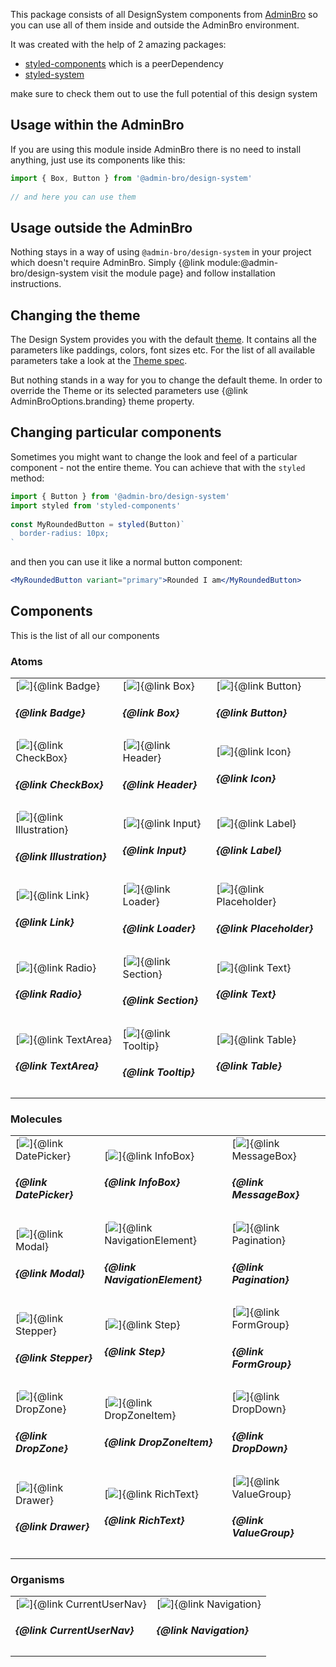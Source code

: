 This package consists of all DesignSystem components from [AdminBro](adminbro.com)
so you can use all of them inside and outside the AdminBro environment.
 
It was created with the help of 2 amazing packages:
 
- [styled-components](styled-components.com) which is a peerDependency
- [styled-system](styled-system.com)
 
make sure to check them out to use the full potential of this design system
 
## Usage within the AdminBro
 
If you are using this module inside AdminBro there is no need to install anything,
just use its components like this:
 
```typescript
import { Box, Button } from '@admin-bro/design-system'
 
// and here you can use them
```
 
## Usage outside the AdminBro
 
Nothing stays in a way of using `@admin-bro/design-system` in your project which doesn't
require AdminBro. Simply {@link module:@admin-bro/design-system visit the module page} and follow installation instructions.
 
## Changing the theme
 
The Design System provides you with the default [theme](https://adminbro.com/Theme.html).
It contains all the parameters like paddings, colors, font sizes etc.
For the list of all available parameters take a look at the
[Theme spec](https://adminbro.com/Theme.html).
 
But nothing stands in a way for you to change the default theme. In order to override the Theme or its selected parameters use {@link AdminBroOptions.branding}
theme property.

## Changing particular components
 
Sometimes you might want to change the look and feel of a
particular component - not the entire theme. You can achieve that with the `styled` method:
 
```typescript
import { Button } from '@admin-bro/design-system'
import styled from 'styled-components'
 
const MyRoundedButton = styled(Button)`
  border-radius: 10px;
`
```
 
and then you can use it like a normal button component:
 
```jsx
<MyRoundedButton variant="primary">Rounded I am</MyRoundedButton>
```
 
## Components
 
This is the list of all our components

### Atoms

<table>
  <tr>
    <td class="has-text-centered">
      [<img src="components/badge.png" />]{@link Badge}
      <h5>{@link Badge}</h5>
    </td>
    <td class="has-text-centered">
      [<img src="components/box.png" />]{@link Box}
      <h5>{@link Box}</h5>
    </td>
    <td class="has-text-centered">
      [<img src="components/button.png" />]{@link Button}
      <h5>{@link Button}</h5>
    </td>
  </tr>
  <tr>
    <td class="has-text-centered">
      [<img src="components/checkbox.png" />]{@link CheckBox}
      <h5>{@link CheckBox}</h5>
    </td>
    <td class="has-text-centered">
      [<img src="components/header.png" />]{@link Header}
      <h5>{@link Header}</h5>
    </td>
    <td class="has-text-centered">
      [<img src="components/icon.png" />]{@link Icon}
      <h5>{@link Icon}</h5>
    </td>
  </tr>
  <tr>
    <td class="has-text-centered">
      [<img src="components/illustration.png" />]{@link Illustration}
      <h5>{@link Illustration}</h5>
    </td>
    <td class="has-text-centered">
      [<img src="components/input.png" />]{@link Input}
      <h5>{@link Input}</h5>
    </td>
    <td class="has-text-centered">
      [<img src="components/label.png" />]{@link Label}
      <h5>{@link Label}</h5>
    </td>
  </tr>
  <tr>
    <td class="has-text-centered">
      [<img src="components/link.png" />]{@link Link}
      <h5>{@link Link}</h5>
    </td>
    <td class="has-text-centered">
      [<img src="components/loader.png" />]{@link Loader}
      <h5>{@link Loader}</h5>
    </td>
    <td class="has-text-centered">
      [<img src="components/placeholder.png" />]{@link Placeholder}
      <h5>{@link Placeholder}</h5>
    </td>
  </tr>
  <tr>
    <td class="has-text-centered">
      [<img src="components/radio.png" />]{@link Radio}
      <h5>{@link Radio}</h5>
    </td>
    <td class="has-text-centered">
      [<img src="components/section.png" />]{@link Section}
      <h5>{@link Section}</h5>
    </td>
    <td class="has-text-centered">
      [<img src="components/text.png" />]{@link Text}
      <h5>{@link Text}</h5>
    </td>
  </tr>
  <tr>
    <td class="has-text-centered">
      [<img src="components/textarea.png" />]{@link TextArea}
      <h5>{@link TextArea}</h5>
    </td>
    <td class="has-text-centered">
      [<img src="components/tooltip.png" />]{@link Tooltip}
      <h5>{@link Tooltip}</h5>
    </td>
    <td class="has-text-centered">
      [<img src="components/table.png" />]{@link Table}
      <h5>{@link Table}</h5>
    </td>
  </tr>
</table>

### Molecules

<table>
  <tr>
    <td class="has-text-centered">
      [<img src="components/date-picker.png" />]{@link DatePicker}
      <h5>{@link DatePicker}</h5>
    </td>
    <td class="has-text-centered">
      [<img src="components/info-box.png" />]{@link InfoBox}
      <h5>{@link InfoBox}</h5>
    </td>
    <td class="has-text-centered">
      [<img src="components/message-box.png" />]{@link MessageBox}
      <h5>{@link MessageBox}</h5>
    </td>
  </tr>
  <tr>
    <td class="has-text-centered">
      [<img src="components/modal.png" />]{@link Modal}
      <h5>{@link Modal}</h5>
    </td>
    <td class="has-text-centered">
      [<img src="components/navigation-element.png" />]{@link NavigationElement}
      <h5>{@link NavigationElement}</h5>
    </td>
    <td class="has-text-centered">
      [<img src="components/pagination.png" />]{@link Pagination}
      <h5>{@link Pagination}</h5>
    </td>
  </tr>
  <tr>
    <td class="has-text-centered">
      [<img src="components/stepper.png" />]{@link Stepper}
      <h5>{@link Stepper}</h5>
    </td>
    <td class="has-text-centered">
      [<img src="components/step.png" />]{@link Step}
      <h5>{@link Step}</h5>
    </td>
    <td class="has-text-centered">
      [<img src="components/form-group.png" />]{@link FormGroup}
      <h5>{@link FormGroup}</h5>
    </td>
  </tr>
  <tr>
    <td class="has-text-centered">
      [<img src="components/drop-zone.png" />]{@link DropZone}
      <h5>{@link DropZone}</h5>
    </td>
    <td class="has-text-centered">
      [<img src="components/drop-zone-item.png" />]{@link DropZoneItem}
      <h5>{@link DropZoneItem}</h5>
    </td>
    <td class="has-text-centered">
      [<img src="components/drop-down.png" />]{@link DropDown}
      <h5>{@link DropDown}</h5>
    </td>
  </tr>
  <tr>
    <td class="has-text-centered">
      [<img src="components/drawer.png" />]{@link Drawer}
      <h5>{@link Drawer}</h5>
    </td>
    <td class="has-text-centered">
      [<img src="components/rich-text.png" />]{@link RichText}
      <h5>{@link RichText}</h5>
    </td>
    <td class="has-text-centered">
      [<img src="components/value-group.png" />]{@link ValueGroup}
      <h5>{@link ValueGroup}</h5>
    </td>
  </tr>
</table>

### Organisms

<table>
  <tr>
    <td class="has-text-centered">
      [<img src="components/current-user-nav.png" />]{@link CurrentUserNav}
      <h5>{@link CurrentUserNav}</h5>
    </td>
    <td class="has-text-centered">
      [<img src="components/navigation.png" />]{@link Navigation}
      <h5>{@link Navigation}</h5>
    </td>
  </tr>
</table>
